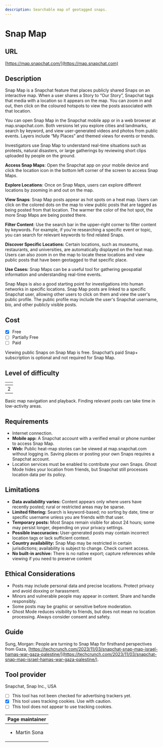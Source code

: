 ```yaml
---
description: Searchable map of geotagged snaps.
---
```


# Snap Map

## URL

[https://map.snapchat.com/](https://map.snapchat.com)

## Description

Snap Map is a Snapchat feature that places publicly shared Snaps on an interactive map. When a user shares a Story to “Our Story”, Snapchat tags that media with a location so it appears on the map. You can zoom in and out, then click on the coloured hotspots to view the posts associated with that location.

You can open Snap Map in the Snapchat mobile app or in a web browser at map.snapchat.com. Both versions let you explore cities and landmarks, search by keyword, and view user-generated videos and photos from public events. Layers include “My Places” and themed views for events or trends.

Investigators use Snap Map to understand real-time situations such as protests, natural disasters, or large gatherings by reviewing short clips uploaded by people on the ground.

**Access Snap Maps**: Open the Snapchat app on your mobile device and click the location icon in the bottom left corner of the screen to access Snap Maps.&#x20;

**Explore Locations**: Once on Snap Maps, users can explore different locations by zooming in and out on the map.

**View Snaps**: Snap Map posts appear as hot spots on a heat map. Users can click on the colored dots on the map to view public posts that are tagged as being posted from that location. The warmer the color of the hot spot, the more Snap Maps are being posted there.&#x20;

**Filter Content**: Use the search bar in the upper-right corner to filter content by keywords. For example, if you're researching a specific event or topic, you can search for relevant keywords to find related Snaps.

**Discover Specific Locations:** Certain locations, such as museums, restaurants, and universities, are automatically displayed on the heat map. Users can also zoom in on the map to locate these locations and view public posts that have been geotagged to that specific place.&#x20;

**Use Cases:** Snap Maps can be a useful tool for gathering geospatial information and understanding real-time events.&#x20;

Snap Maps is also a good starting point for investigations into human networks in specific locations. Snap Map posts are linked to a specific Snapchat user, allowing other users to click on them and view the user's public profile. The public profile may include the user's Snapchat username, bio, and other publicly visible posts.&#x20;

## Cost

* [x] Free
* [ ] Partially Free
* [ ] Paid

Viewing public Snaps on Snap Map is free. Snapchat’s paid Snap+ subscription is optional and not required for Snap Map.

## Level of difficulty

<table><thead><tr><th data-type="rating" data-max="5"></th></tr></thead><tbody><tr><td>2</td></tr></tbody></table>

Basic map navigation and playback. Finding relevant posts can take time in low-activity areas.

## Requirements

* Internet connection.
* **Mobile app:** A Snapchat account with a verified email or phone number to access Snap Map.
* **Web:** Public heat-map stories can be viewed at map.snapchat.com without logging in. Saving places or posting your own Snaps requires a Snapchat account.
* Location services must be enabled to contribute your own Snaps. Ghost Mode hides your location from friends, but Snapchat still processes location data per its policy.

## Limitations

* **Data availability varies:** Content appears only where users have recently posted; rural or restricted areas may be sparse.
* **Limited filtering:** Search is keyword-based; no sorting by date, time or specific username unless you are friends with that user.
* **Temporary posts:** Most Snaps remain visible for about 24 hours; some may persist longer, depending on your privacy settings.
* **Possible inaccuracies:** User-generated posts may contain incorrect location tags or lack sufficient context.
* **Country availability:** Snap Map may be restricted in certain jurisdictions; availability is subject to change. Check current access.
* **No built-in archive:** There is no native export; capture references while viewing if you need to preserve content

## Ethical Considerations

* Posts may include personal data and precise locations. Protect privacy and avoid doxxing or harassment.
* Minors and vulnerable people may appear in content. Share and handle responsibly.
* Some posts may be graphic or sensitive before moderation.
* Ghost Mode reduces visibility to friends, but does not mean no location processing. Always consider consent and safety.

## Guide

Sung, Morgan: People are turning to Snap Map for firsthand perspectives from Gaza, [https://techcrunch.com/2023/11/03/snapchat-snap-map-israel-hamas-war-gaza-palestine/](https://techcrunch.com/2023/11/03/snapchat-snap-map-israel-hamas-war-gaza-palestine/).

## Tool provider

Snapchat, Snap Inc., USA



* [ ] This tool has not been checked for advertising trackers yet.
* [x] This tool uses tracking cookies. Use with caution.
* [ ] This tool does not appear to use tracking cookies.

| Page maintainer               |
| ----------------------------- |
| <ul><li>Martin Sona</li></ul> |
